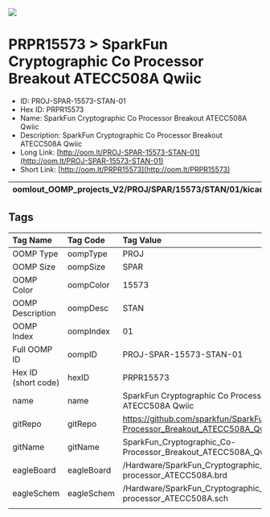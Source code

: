 


  
![][im]
# PRPR15573 > SparkFun Cryptographic Co Processor Breakout ATECC508A Qwiic

- ID: PROJ-SPAR-15573-STAN-01
- Hex ID: PRPR15573
- Name: SparkFun Cryptographic Co Processor Breakout ATECC508A Qwiic
- Description: SparkFun Cryptographic Co Processor Breakout ATECC508A Qwiic
- Long Link: [http://oom.lt/PROJ-SPAR-15573-STAN-01](http://oom.lt/PROJ-SPAR-15573-STAN-01)
- Short Link: [http://oom.lt/PRPR15573](http://oom.lt/PRPR15573)
  

|oomlout_OOMP_projects_V2/PROJ/SPAR/15573/STAN/01/kicadPcb3dFront.png|oomlout_OOMP_projects_V2/PROJ/SPAR/15573/STAN/01/kicadPcb3dBack.png|oomlout_OOMP_projects_V2/PROJ/SPAR/15573/STAN/01/kicadPcb3d.png||
| :---: | :---: | :---: | :---: |

## Tags
  

|Tag Name|Tag Code|Tag Value|
| :--- | :--- | :--- |
|OOMP Type|oompType|PROJ|
|OOMP Size|oompSize|SPAR|
|OOMP Color|oompColor|15573|
|OOMP Description|oompDesc|STAN|
|OOMP Index|oompIndex|01|
|Full OOMP ID|oompID|PROJ-SPAR-15573-STAN-01|
|Hex ID (short code)|hexID|PRPR15573|
|name|name|SparkFun Cryptographic Co Processor Breakout ATECC508A Qwiic|
|gitRepo|gitRepo|https://github.com/sparkfun/SparkFun_Cryptographic_Co-Processor_Breakout_ATECC508A_Qwiic|
|gitName|gitName|SparkFun_Cryptographic_Co-Processor_Breakout_ATECC508A_Qwiic|
|eagleBoard|eagleBoard|/Hardware/SparkFun_Cryptographic_Co-processor_ATECC508A.brd|
|eagleSchem|eagleSchem|/Hardware/SparkFun_Cryptographic_Co-processor_ATECC508A.sch|
||||



[im]: PROJ/SPAR/15573/STAN/01/kicadPcb3d_450.png
